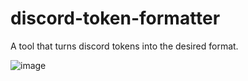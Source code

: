 # discord-token-formatter

A tool that turns discord tokens into the desired format.

![image](https://github.com/Corteizlx3/discord-token-formatter/assets/156547103/82297cc1-430a-47ff-827d-c53c966fb81a)

